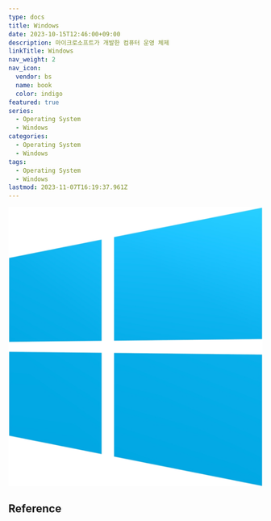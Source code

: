 ```yaml
---
type: docs
title: Windows
date: 2023-10-15T12:46:00+09:00
description: 마이크로소프트가 개발한 컴퓨터 운영 체제
linkTitle: Windows
nav_weight: 2
nav_icon:
  vendor: bs
  name: book
  color: indigo
featured: true
series:
  - Operating System
  - Windows
categories:
  - Operating System
  - Windows
tags:
  - Operating System
  - Windows
lastmod: 2023-11-07T16:19:37.961Z
---
```


![Windows](windows.png#center)

## Reference
